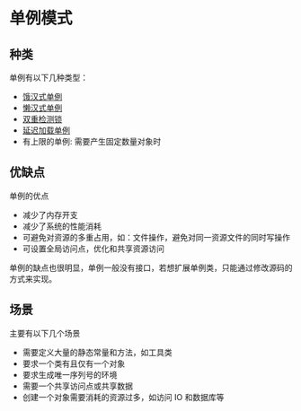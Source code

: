 # 单例模式
## 种类
单例有以下几种类型：
* [饿汉式单例](EagerSingleton.java)
* [懒汉式单例](LazySingleton.java)
* [双重检测锁](DclSingleton.java)
* [延迟加载单例](DelaySingleton.java)
* 有上限的单例: 需要产生固定数量对象时

## 优缺点
单例的优点  
* 减少了内存开支
* 减少了系统的性能消耗
* 可避免对资源的多重占用，如：文件操作，避免对同一资源文件的同时写操作
* 可设置全局访问点，优化和共享资源访问

单例的缺点也很明显，单例一般没有接口，若想扩展单例类，只能通过修改源码的方式来实现。

## 场景
主要有以下几个场景
* 需要定义大量的静态常量和方法，如工具类
* 要求一个类有且仅有一个对象
* 要求生成唯一序列号的环境
* 需要一个共享访问点或共享数据
* 创建一个对象需要消耗的资源过多，如访问 IO 和数据库等

